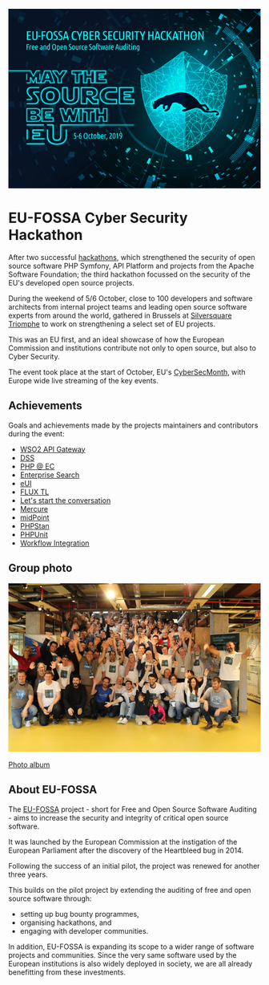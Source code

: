 ![EU FOSSA OSS hackathon visual](./assets/oss-hackathon-visual.png)

# EU-FOSSA Cyber Security Hackathon

After two successful [hackathons](https://eufossahackathon.bemyapp.com/), which strengthened the security of open source software PHP Symfony, API Platform and projects from the Apache Software Foundation; the third hackathon focussed on the security of the EU's developed open source projects.

During the weekend of 5/6 October, close to 100 developers and software architects from internal project teams and leading open source software experts from around the world, gathered in Brussels at [Silversquare Triomphe](https://silversquare.eu/location/triomphe/) to work on strengthening a select set of EU projects.

This was an EU first, and an ideal showcase of how the European Commission and institutions contribute not only to open source, but also to Cyber Security.

The event took place at the start of October, EU's [CyberSecMonth](https://cybersecuritymonth.eu/), with Europe wide live streaming of the key events.

## Achievements

Goals and achievements made by the projects maintainers and contributors during the event:

* [WSO2 API Gateway](achievements/api-gateway.md)
* [DSS](achievements/dss.md)
* [PHP @ EC](achievements/ecphp.md)
* [Enterprise Search](achievements/enterprise-search.md)
* [eUI](achievements/eui.md)
* [FLUX TL](achievements/flux-tl.md)
* [Let's start the conversation](achievements/conversation.md)
* [Mercure](achievements/mercure.md)
* [midPoint](achievements/midpoint.md)
* [PHPStan](achievements/phpstan.md)
* [PHPUnit](achievements/phpunit.md)
* [Workflow Integration](achievements/workflow-integration.md)

## Group photo

<p align="center"><img src="./assets/group-photo.jpg"/></p>

[Photo album](https://www.flickr.com/photos/bemyapp/albums/72157711187061438)

## About EU-FOSSA

The [EU-FOSSA](https://ec.europa.eu/info/departments/informatics/eu-fossa-2_en) project - short for Free and Open Source Software Auditing - aims to increase the security and integrity of critical open source software.

It was launched by the European Commission at the instigation of the European Parliament after the discovery of the Heartbleed bug in 2014.

Following the success of an initial pilot, the project was renewed for another three years.

This builds on the pilot project by extending the auditing of free and open source software through:

* setting up bug bounty programmes,
* organising hackathons, and
* engaging with developer communities.

In addition, EU-FOSSA is expanding its scope to a wider range of software projects and communities. Since the very same software used by the European institutions is also widely deployed in society, we are all already benefitting from these investments.
